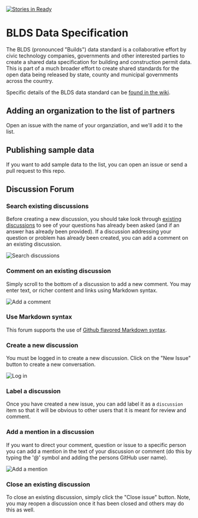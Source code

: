 [![Stories in Ready](https://badge.waffle.io/open-data-standards/permitdata.org.png?label=ready&title=Ready)](https://waffle.io/open-data-standards/permitdata.org)

# BLDS Data Specification

The BLDS (pronounced "Builds") data standard is a collaborative effort by civic technology companies, governments and other interested parties to create a shared data specification for building and construction permit data. This is part of a much broader effort to create shared standards for the open data being released by state, county and municipal governments across the country.

Specific details of the BLDS data standard can be [found in the wiki](https://github.com/open-data-standards/permitdata.org/wiki).

## Adding an organization to the list of partners

Open an issue with the name of your organziation, and we'll add it to the list.

## Publishing sample data

If you want to add sample data to the list, you can open an issue or send a pull request to this repo.

## Discussion Forum

### Search existing discussions

Before creating a new discussion, you should take look through [existing discussions](https://github.com/open-data-standards/permitdata.org/labels/Discussion) to see of your questions has already been asked (and if an answer has already been provided). If a discussion addressing your question or problem has already been created, you can add a comment on an existing discussion.

![Search discussions](https://raw.githubusercontent.com/open-data-standards/permitdata.org/gh-pages/search-discussions.png "Search existing discussions")

### Comment on an existing discussion

Simply scroll to the bottom of a discussion to add a new comment. You may enter text, or richer content and links using Markdown syntax.

![Add a comment](https://raw.githubusercontent.com/open-data-standards/permitdata.org/gh-pages/add-comment.png "Add a comment to a discussion")

### Use Markdown syntax

This forum supports the use of [Github flavored Markdown syntax](https://help.github.com/articles/github-flavored-markdown).

### Create a new discussion

You must be logged in to create a new discussion. Click on the "New Issue" button to create a new conversation.

![Log in](https://raw.githubusercontent.com/open-data-standards/permitdata.org/gh-pages/login.png "Log in")

### Label a discussion

Once you have created a new issue, you can add label it as a <code>discussion</code> item so that it will be obvious to other users that it is meant for review and comment.

### Add a mention in a discussion

If you want to direct your comment, question or issue to a specific person you can add a mention in the text of your discussion or comment (do this by typing the '@' symbol and adding the persons GitHub user name).

![Add a mention](https://raw.githubusercontent.com/open-data-standards/permitdata.org/gh-pages/add-mention.png "Add a mention to a discussion")

### Close an existing discussion

To close an existing discussion, simply click the "Close issue" button. Note, you may reopen a discussion once it has been closed and others may do this as well.

